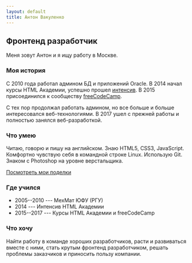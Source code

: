 ```yaml
---
layout: default
title: Антон Вакуленко
---
```


## Фронтенд разработчик

Меня зовут Антон и я ищу работу в Москве.

### Моя история

С 2010 года работал админом БД и приложений Oracle. В&nbsp;2014 начал
курсы HTML Академии, успешно прошел [интенсив](https://htmlacademy.ru/profile/vzhikness).
В&nbsp;2015 присоединился к сообществу [freeCodeCamp](https://www.freecodecamp.org/vzhikness).

С тех пор продолжал работать админом, но все больше и больше интересовался
веб-технологиями. В 2017 ушел с&nbsp;прежней работы и полностью занялся веб-разработкой.

### Что умею

Читаю, говорю и&nbsp;пишу на английском. Знаю HTML5, CSS3, JavaScript.
Комфортно чувствую себя в&nbsp;командной строке Linux. Использую Git.
Знаком с&nbsp;Photoshop на уровне верстальщика.

[Посмотреть мои поделки](projects)

### Где учился

- 2005--2010 --- МехМат ЮФУ (РГУ)
- 2014 --- Интенсив HTML Академии
- 2015--2017 --- Курсы HTML Академии и freeCodeCamp

### Что хочу

Найти работу в команде хороших разработчиков, расти и&nbsp;развиваться вместе
с&nbsp;ними, стать крутым фронтенд разработчиком, решать проблемы заказчиков и
приносить пользу компании.
